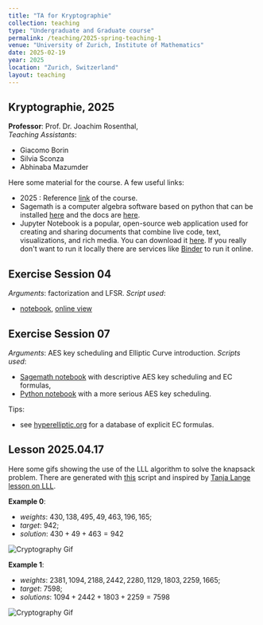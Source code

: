 ```yaml
---
title: "TA for Kryptographie"
collection: teaching
type: "Undergraduate and Graduate course"
permalink: /teaching/2025-spring-teaching-1
venue: "University of Zurich, Institute of Mathematics"
date: 2025-02-19
year: 2025
location: "Zurich, Switzerland"
layout: teaching
---
```


## Kryptographie, 2025

**Professor**: Prof. Dr. Joachim Rosenthal,  
*Teaching Assistants*:

* Giacomo Borin
* Silvia Sconza
* Abhinaba Mazumder

Here some material for the course.
A few useful links:

* 2025 : Reference [link](https://www.math.uzh.ch/en/ve-vo-det?key2=5249&keySemId=48&cHash=8b5a905103418358d83858ea182cee92) of the course.
* Sagemath is a computer algebra software based on python that can be installed [here](https://doc.sagemath.org/html/en/installation/index.html) and the docs are [here](https://doc.sagemath.org/html/en/constructions/index.html).
* Jupyter Notebook is a popular, open-source web application used for creating and sharing documents that combine live code, text, visualizations, and rich media. You can download it [here](https://jupyter.org/). If you really don't want to run it locally there are services like [Binder](https://mybinder.org/) to run it online.

## Exercise Session 04

*Arguments*: factorization and LFSR.
*Script used*:

* [notebook](https://giacomoborin.github.io/files/teaching/cryptography/ex04_solutions.ipynb), [online view](https://nbviewer.org/github/giacomoborin/giacomoborin.github.io/blob/master/files/teaching/cryptography/ex04_solutions.ipynb)

## Exercise Session 07

*Arguments*: AES key scheduling and Elliptic Curve introduction.
*Scripts used*:

* [Sagemath notebook](https://giacomoborin.github.io/files/teaching/cryptography/ex07_aes_ecc.ipynb) with descriptive AES key scheduling and EC formulas,
* [Python notebook](https://giacomoborin.github.io/files/teaching/cryptography/ex07_aes.ipynb) with a more serious AES key scheduling.

Tips:

* see [hyperelliptic.org](https://hyperelliptic.org/EFD/) for a database of explicit EC formulas.

## Lesson 2025.04.17

Here some gifs showing the use of the LLL algorithm to solve the knapsack problem. There are generated with [this](https://giacomoborin.github.io/files/teaching/cryptography/lll.py) script and inspired by [Tanja Lange lesson on LLL](https://www.youtube.com/watch?v=UU2EaVXkKLY).

**Example 0**:

* *weights*: $430, 138, 495, 49, 463, 196, 165$;
* *target*:  $942$;
* *solution*: $430 + 49 + 463 = 942$

![Cryptography Gif](https://giacomoborin.github.io/files/teaching/cryptography/matrix_animation_small.gif)

**Example 1**:

* *weights*: $2381, 1094, 2188, 2442, 2280, 1129, 1803, 2259, 1665$;
* *target*: $7598$;
* *solutions*: $1094 + 2442 + 1803 + 2259 = 7598$

![Cryptography Gif](https://giacomoborin.github.io/files/teaching/cryptography/matrix_animation_bigger.gif)

